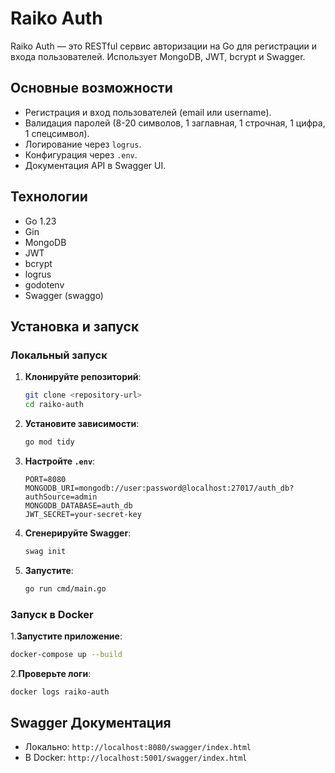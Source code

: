 # Raiko Auth

Raiko Auth — это RESTful сервис авторизации на Go для регистрации и входа пользователей. Использует MongoDB, JWT, bcrypt и Swagger.

## Основные возможности

- Регистрация и вход пользователей (email или username).
- Валидация паролей (8-20 символов, 1 заглавная, 1 строчная, 1 цифра, 1 спецсимвол).
- Логирование через `logrus`.
- Конфигурация через `.env`.
- Документация API в Swagger UI.

## Технологии

- Go 1.23
- Gin
- MongoDB
- JWT
- bcrypt
- logrus
- godotenv
- Swagger (swaggo)

## Установка и запуск

### Локальный запуск

1. **Клонируйте репозиторий**:
   ```bash
   git clone <repository-url>
   cd raiko-auth
   ```

2. **Установите зависимости**:
   ```bash
   go mod tidy
   ```

3. **Настройте `.env`**:
   ```
   PORT=8080
   MONGODB_URI=mongodb://user:password@localhost:27017/auth_db?authSource=admin
   MONGODB_DATABASE=auth_db
   JWT_SECRET=your-secret-key
   ```

4. **Сгенерируйте Swagger**:
   ```bash
   swag init
   ```

5. **Запустите**:
   ```bash
   go run cmd/main.go
   ```

### Запуск в Docker


1.**Запустите приложение**:
   ```bash
   docker-compose up --build
   ```
2.**Проверьте логи**:
   ```bash
   docker logs raiko-auth
   ```

## Swagger Документация

- Локально: `http://localhost:8080/swagger/index.html`
- В Docker: `http://localhost:5001/swagger/index.html`